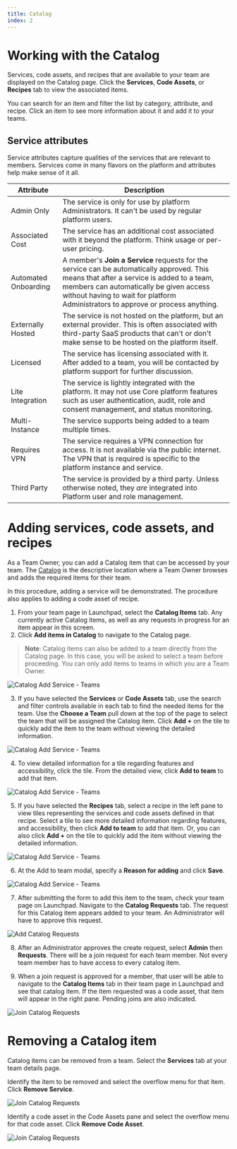 ```yaml
---
title: Catalog
index: 2
---
```


# Working with the Catalog

Services, code assets, and recipes that are available to your team are displayed on the Catalog page. Click the **Services**, **Code Assets**, or **Recipes** tab to view the associated items.

You can search for an item and filter the list by category, attribute, and recipe. Click an item to see more information about it and add it to your teams.

## Service attributes

Service attributes capture qualities of the services that are relevant to members. Services come in many flavors on the platform and attributes help make sense of it all.

| Attribute     | Description        | 
| --------- | ---------------------------- | 
| Admin Only |The service is only for use by platform Administrators. It can't be used by regular platform users. | 
| Associated Cost |The service has an additional cost associated with it beyond the platform. Think usage or per-user pricing. |
| Automated Onboarding |A member's **Join a Service** requests for the service can be automatically approved. This means that after a service is added to a team, members can automatically be given access without having to wait for platform Administrators to approve or process anything. |
| Externally Hosted | The service is not hosted on the platform, but an external provider. This is often associated with third-party SaaS products that can't or don't make sense to be hosted on the platform itself. |
| Licensed |The service has licensing associated with it. After added to a team, you will be contacted by platform support for further discussion. |
| Lite Integration |The service is lightly integrated with the platform. It may not use Core platform features such as user authentication, audit, role and consent management, and status monitoring. |
| Multi-Instance |The service supports being added to a team multiple times. |
| Requires VPN |The service requires a VPN connection for access. It is not available via the public internet. The VPN that is required is specific to the platform instance and service. |
| Third Party |The service is provided by a third party. Unless otherwise noted, they _are_ integrated into Platform user and role management. |

# Adding services, code assets, and recipes

As a Team Owner, you can add a Catalog item that can be accessed by your team. The [Catalog](https://launch.boomerangplatform.net/catalog/) is the descriptive location where a Team Owner browses and adds the required items for their team.

In this procedure, adding a service will be demonstrated. The procedure also applies to adding a code asset of recipe.

1. From your team page in Launchpad, select the **Catalog Items** tab. Any currently active Catalog items, as well as any requests in progress for an item appear in this screen. 
2. Click **Add items in Catalog** to navigate to the Catalog page.

> **Note**: Catalog items can also be added to a team directly from the Catalog page. In this case, you will be asked to select a team before proceeding. You can only add items to teams in which you are a Team Owner.

![Catalog Add Service - Teams](./assets/img/catalog/catalog-add-from-teams.png)

3. If you have selected the **Services** or **Code Assets** tab, use the search and filter controls available in each tab to find the needed items for the team. Use the **Choose a Team** pull down at the top of the page to select the team that will be assigned the Catalog item. Click **Add +** on the tile to quickly add the item to the team without viewing the detailed information.

![Catalog Add Service - Teams](./assets/img/catalog/catalog-home.png)

4. To view detailed information for a tile regarding features and accessibility, click the tile. From the detailed view, click **Add to team** to add that item. 

![Catalog Add Service - Teams](./assets/img/catalog/catalog-service-detail-add.png)

5. If you have selected the **Recipes** tab, select a recipe in the left pane to view tiles representing the services and code assets defined in that recipe. Select a tile to see more detailed information regarding features, and accessibility, then click **Add to team** to add that item. Or, you can also click **Add +** on the tile to quickly add the item without viewing the detailed information.

![Catalog Add Service - Teams](./assets/img/catalog/catalog-recipe-groups.png)

6. At the Add to team modal, specify a **Reason for adding** and click **Save**.

![Catalog Add Service - Teams](./assets/img/catalog/catalog-add-modal.png)

7. After submitting the form to add this item to the team, check your team page on Launchpad. Navigate to the **Catalog Requests** tab. The request for this Catalog item appears added to your team. An Administrator will have to approve this request.

![Add Catalog Requests](./assets/img/catalog/catalog-requestAddService.png)

8. After an Administrator approves the create request, select **Admin** then **Requests**. There will be a join request for each team member. Not every team member has to have access to every catalog item.

9. When a join request is approved for a member, that user will be able to navigate to the **Catalog Items** tab in their team page in Launchpad and see that catalog item. If the item requested was a code asset, that item will appear in the right pane. Pending joins are also indicated.

![Join Catalog Requests](./assets/img/catalog/catalog-launchpad-with-codeassets.png)

# Removing a Catalog item

Catalog items can be removed from a team. Select the **Services** tab at your team details page.

Identify the item to be removed and select the overflow menu for that item. Click **Remove Service**.

![Join Catalog Requests](./assets/img/catalog/catalog-item-remove.png)

Identify a code asset in the Code Assets pane and select the overflow menu for that code asset. Click **Remove Code Asset**.

![Join Catalog Requests](./assets/img/catalog/catalog-code-asset-remove.png)
